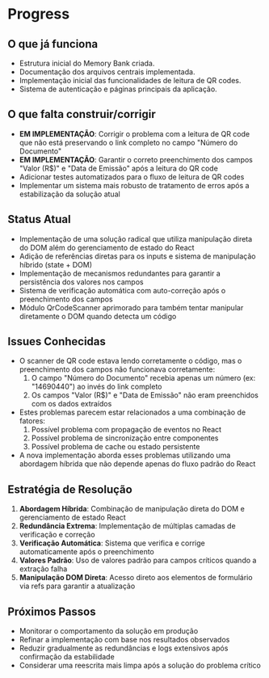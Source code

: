 # Progress

## O que já funciona
- Estrutura inicial do Memory Bank criada.
- Documentação dos arquivos centrais implementada.
- Implementação inicial das funcionalidades de leitura de QR codes.
- Sistema de autenticação e páginas principais da aplicação.

## O que falta construir/corrigir
- **EM IMPLEMENTAÇÃO**: Corrigir o problema com a leitura de QR code que não está preservando o link completo no campo "Número do Documento"
- **EM IMPLEMENTAÇÃO**: Garantir o correto preenchimento dos campos "Valor (R$)" e "Data de Emissão" após a leitura do QR code
- Adicionar testes automatizados para o fluxo de leitura de QR codes
- Implementar um sistema mais robusto de tratamento de erros após a estabilização da solução atual

## Status Atual
- Implementação de uma solução radical que utiliza manipulação direta do DOM além do gerenciamento de estado do React
- Adição de referências diretas para os inputs e sistema de manipulação híbrido (state + DOM)
- Implementação de mecanismos redundantes para garantir a persistência dos valores nos campos
- Sistema de verificação automática com auto-correção após o preenchimento dos campos
- Módulo QrCodeScanner aprimorado para também tentar manipular diretamente o DOM quando detecta um código

## Issues Conhecidas
- O scanner de QR code estava lendo corretamente o código, mas o preenchimento dos campos não funcionava corretamente:
  1. O campo "Número do Documento" recebia apenas um número (ex: "14690440") ao invés do link completo
  2. Os campos "Valor (R$)" e "Data de Emissão" não eram preenchidos com os dados extraídos
- Estes problemas parecem estar relacionados a uma combinação de fatores:
  1. Possível problema com propagação de eventos no React
  2. Possível problema de sincronização entre componentes
  3. Possível problema de cache ou estado persistente
- A nova implementação aborda esses problemas utilizando uma abordagem híbrida que não depende apenas do fluxo padrão do React

## Estratégia de Resolução
1. **Abordagem Híbrida**: Combinação de manipulação direta do DOM e gerenciamento de estado React
2. **Redundância Extrema**: Implementação de múltiplas camadas de verificação e correção
3. **Verificação Automática**: Sistema que verifica e corrige automaticamente após o preenchimento
4. **Valores Padrão**: Uso de valores padrão para campos críticos quando a extração falha
5. **Manipulação DOM Direta**: Acesso direto aos elementos de formulário via refs para garantir a atualização

## Próximos Passos
- Monitorar o comportamento da solução em produção
- Refinar a implementação com base nos resultados observados
- Reduzir gradualmente as redundâncias e logs extensivos após confirmação da estabilidade
- Considerar uma reescrita mais limpa após a solução do problema crítico 